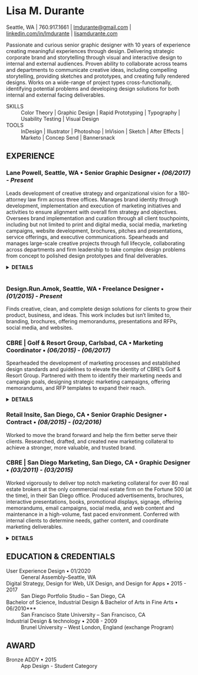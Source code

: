 # Lisa M. Durante


Seattle, WA | 760.917.1661 | [lmdurante@gmail.com](mailto:lmdurante@gmail.com) | [linkedin.com/in/lmdurante](https://www.linkedin.com/in/lmdurante) | [lisamdurante.com](https://www.lisamdurante.com)

Passionate and curious senior graphic designer with 10 years of experience creating meaningful experiences through design. Delivering strategic corporate brand and storytelling through visual and interactive design to internal and external audiences. Proven ability to collaborate across teams and departments to communicate creative ideas, including compelling storytelling, providing sketches and prototypes, and creating fully rendered designs. Works on a wide-range of project types cross-functionally, identifying potential problems and developing design solutions for both internal and external facing deliverables.

<dl>
   <dt>SKILLS</dt>
   <dd>Color Theory | Graphic Design | Rapid Prototyping | Typography | Usability Testing | Visual Design</dd>
  
   <dt>TOOLS</dt>
   <dd>InDesign | Illustrator | Photoshop | InVision | Sketch | After Effects | Marketo | Concep Send | Bannersnack</dd>
 </dl>


## EXPERIENCE

### Lane Powell, Seattle, WA • Senior Graphic Designer • *(06/2017) - Present*
Leads development of creative strategy and organizational vision for a 180-attorney law firm across three offices. Manages brand identity through development, implementation and execution of marketing initiatives and activities to ensure alignment with overall firm strategy and objectives. Oversees brand implementation and curation through all client touchpoints, including but not limited to print and digital media, social media, marketing campaigns, website development, brochures, pitches and presentations, service offerings, and executive communications. Spearheads and manages large-scale creative projects through full lifecycle, collaborating across departments and firm leadership to take complex design problems from concept to polished design prototypes and final deliverables.
<details>
<summary><strong>DETAILS</strong></summary>
  <ul>
    <li>Worked on sourcing and managed production and implementation of Marketo, a marketing automation tool</li>
      <ul>
        <li>Worked exclusively to develop emails, landing pages, forms, and flows for both internal and external events and email communications.</li>
        <li>Partnered in development and presentation of  training the department on the tool</li>
      </ul>
   <li>Continue to work and oversee website improvements; conducting research, creating prototypes, leading testing, managing deadlines, and pushing vendor delivery to control costs.</li>
      <ul>
        <li>Create and present prototypes and specs for extensive design and function changes across the platform and lead user testing on those changes.</li>
        <li>Developed major alterations to Word and PDF outputs and worked extensively with the vendor on implementation and performed rigorous testing to ensure functionality.</li>
      </ul>
    <li>Led the creative development of the firm's annual Labor & Employment Seminar through the adaptation of live in-person event to 9-week webinar series</li>
      <ul>
        <li>Created all marketing collateral, utilized across seven different platforms.</li>
        <li>Drove content curation, collaboration, and deadlines across multiple departments. </li>
        <li>Adapted previous process to accommodate the need to go digital and worked in new technologies to build out new landing pages to increase accessibility and reach of product.</li>
        </ul>
    <li>Through creative storytelling and design, developed interactive and comprehensive visual journey of firmwide OKR initiative to build understanding and awareness of the process.</li>
    <li>Named <strong>Subject Matter Expert (SME) on all visual design and external client marketing collateral</strong>, positioning the firm to output polished and consistent deliverables across all channels. Including but not limited to:</li>
    <ul>
      <li>PowerPoint trainings and internal intranet PowerPoint resource center</li>
      <li>Templatized RFPS and pitches</li>
      <li>Marketo emails, landing pages, and forms</li>
      <li>Website team practice pages and attorney profile pages Word and PDF outputs</li>
    </ul>
    <li><strong>Promoted to Senior Graphic Designer December 2019</strong> after serving as Graphic Designer for two years.</li>
 </ul>
</details>
<br>




### Design.Run.Amok, Seattle, WA • Freelance Designer • *(01/2015) - Present*
Finds creative, clean, and complete design solutions for clients to grow their product, business, and ideas. This work includes but isn’t limited to, branding, brochures, offering memorandums, presentations and RFPs, social media, and websites. 

### CBRE | Golf & Resort Group, Carlsbad, CA • Marketing Coordinator • *(06/2015) - (06/2017)*
Spearheaded the development of marketing processes and established design standards and guidelines to elevate the identity of CBRE’s Golf & Resort Group. Partnered with them to identify their marketing needs and campaign goals, designing strategic marketing campaigns, offering memorandums, and RFP templates to expand their reach.
<details>
<summary><strong>DETAILS</strong></summary>
  <ul>
    <li>Coordinated and built team pages on new corporate website platform, engaging with upper-level marketing individuals to ensure the team, our properties, and our business were being presented in the best way.</li>
     <li>Improved marketing production process through development and implementation of unique and sustainable templates for RFPs and  social media, aiding in not only streamlining the process but also strengthening the brand through consistency and high-level deliverables.</li>
     <li>Produced branding plan and guidelines with unique specialty identity within and in adherence to existing corporate branding that included team brochure, specialty brochures, logos, evergreen graphics and infographics, RFP PowerPoint template, and social media templates.</li>
  </ul>
</details>

### Retail Insite, San Diego, CA • Senior Graphic Designer • Contract • *(08/2015) - (02/2016)*
Worked to move the brand forward and help the firm better serve their clients. Researched, drafted, and created new marketing collateral to achieve a stronger, more valuable, and trusted brand.

### CBRE | San Diego Marketing, San Diego, CA • Graphic Designer • *(03/2011) - (03/2015)*
Worked vigorously to deliver top notch marketing collateral for over 80 real estate brokers at the only commercial real estate firm on the Fortune 500 (at the time), in their San Diego office. Produced advertisements, brochures, interactive presentations, books, promotional displays, signage, offering memorandums, email campaigns, social media, and web content and maintenance in a high-volume, fast paced environment. Conferred with internal clients to determine needs, gather content, and coordinate marketing deliverables.
<details>
<summary><strong>DETAILS</strong></summary>
  <ul>
    <li>Received **Team Player of the Year in 2012 and 2015**, which is awarded to the staff member who exceeds expectations in the performance of daily responsibilities, while demonstrating the valued qualities of customer service, teamwork, and dependability.</li>
     <li>Taught myself how to create Interactive SWF presentations and pitches and was the only person on the team who could.</li>
     <li>Conducted trainings on the Adobe Creative Suite and created training sheets for staff on InDesign, printing production, email blasts, and interactive files</li>
  </ul>
</details>
   

## EDUCATION & CREDENTIALS
<dl>
  <dt>User Experience Design • 01/2020</dt>
  <dd>General Assembly–Seattle, WA</dt>

  <dt>Digital Strategy, Design for Web, UX Design, and Design for Apps • 2015 - 2017</dt>
  <dd>San Diego Portfolio Studio – San Diego, CA</dd>

  <dt>Bachelor of Science, Industrial Design & Bachelor of Arts in Fine Arts • 06/2010***</dt>
  <dd>San Francisco State University – San Francisco, CA</dd>

  <dt>Industrial Design & technology • 2008 - 2009</dt>
  <dd>Brunel University – West London, England (exchange Program)</dd>
</dl>

## AWARD
<dl>
  <dt>Bronze ADDY • 2015</dt>
  <dd>App Design - Student Category</dd>
</dl>

